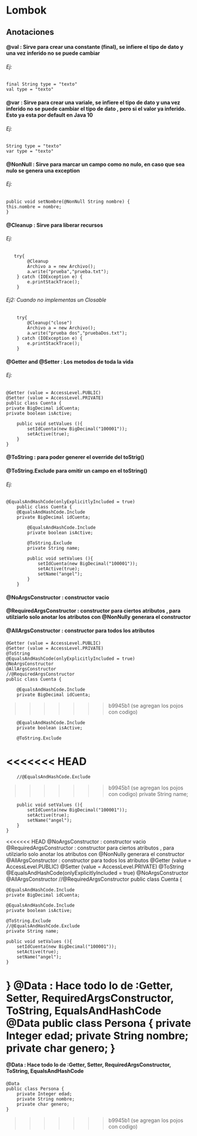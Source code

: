 # Lombok

## Anotaciones
#### @val : Sirve para crear una constante (final), se infiere el tipo de dato y una vez inferido no se puede cambiar
###### Ej: 
    final String type = "texto"
    val type = "texto"

#### @var : Sirve para crear una variale, se infiere el tipo de dato y una vez inferido no se puede cambiar el tipo de dato , pero si el valor ya inferido. Esto ya esta por default en Java 10
###### Ej: 
    String type = "texto"
    var type = "texto"

#### @NonNull  : Sirve para marcar un campo como no nulo, en caso que sea nulo se genera una exception
###### Ej: 
    public void setNombre(@NonNull String nombre) {
    this.nombre = nombre;
    }

#### @Cleanup  : Sirve para liberar recursos
###### Ej:         
       try{
            @Cleanup
            Archivo a = new Archivo();
            a.write("prueba","prueba.txt");
        } catch (IOException e) {
            e.printStackTrace();
        }
###### Ej2: Cuando no implementas un Closable
        try{
            @Cleanup("close")
            Archivo a = new Archivo();
            a.write("prueba dos","pruebaDos.txt");
        } catch (IOException e) {
            e.printStackTrace();
        }

#### @Getter and @Setter : Los metodos de toda la vida
###### Ej:
    @Getter (value = AccessLevel.PUBLIC)
    @Setter (value = AccessLevel.PRIVATE)
    public class Cuenta {
    private BigDecimal idCuenta;
    private boolean isActive;
    
        public void setValues (){
            setIdCuenta(new BigDecimal("100001"));
            setActive(true);
        }
    }

#### @ToString : para poder generer el override del toStrig()
#### @ToString.Exclude para omitir un campo en el toString()
###### Ej:
    @EqualsAndHashCode(onlyExplicitlyIncluded = true)
        public class Cuenta {
        @EqualsAndHashCode.Include
        private BigDecimal idCuenta;
        
            @EqualsAndHashCode.Include
            private boolean isActive;
        
            @ToString.Exclude
            private String name;
        
            public void setValues (){
                setIdCuenta(new BigDecimal("100001"));
                setActive(true);
                setName("angel");
            }
        }


#### @NoArgsConstructor       : constructor vacio
#### @RequiredArgsConstructor : constructor para ciertos atributos , para utilziarlo solo anotar los atributos con @NonNully generara el constructor
#### @AllArgsConstructor      : constructor para todos los atributos
    
    @Getter (value = AccessLevel.PUBLIC)
    @Setter (value = AccessLevel.PRIVATE)
    @ToString
    @EqualsAndHashCode(onlyExplicitlyIncluded = true)
    @NoArgsConstructor
    @AllArgsConstructor
    //@RequiredArgsConstructor
    public class Cuenta {
    
        @EqualsAndHashCode.Include
        private BigDecimal idCuenta;
>>>>>>> b9945b1 (se agregan los pojos con codigo)
    
        @EqualsAndHashCode.Include
        private boolean isActive;
    
        @ToString.Exclude
<<<<<<< HEAD
=======
        //@EqualsAndHashCode.Exclude
>>>>>>> b9945b1 (se agregan los pojos con codigo)
        private String name;
    
        public void setValues (){
            setIdCuenta(new BigDecimal("100001"));
            setActive(true);
            setName("angel");
        }
    }
<<<<<<< HEAD
@NoArgsConstructor : constructor vacio
@RequiredArgsConstructor : constructor para ciertos atributos , para utilziarlo solo anotar los atributos con @NonNully generara el constructor
@AllArgsConstructor : constructor para todos los atributos
@Getter (value = AccessLevel.PUBLIC)
@Setter (value = AccessLevel.PRIVATE)
@ToString
@EqualsAndHashCode(onlyExplicitlyIncluded = true)
@NoArgsConstructor
@AllArgsConstructor
//@RequiredArgsConstructor
public class Cuenta {

    @EqualsAndHashCode.Include
    private BigDecimal idCuenta;

    @EqualsAndHashCode.Include
    private boolean isActive;

    @ToString.Exclude
    //@EqualsAndHashCode.Exclude
    private String name;

    public void setValues (){
        setIdCuenta(new BigDecimal("100001"));
        setActive(true);
        setName("angel");
    }
}
@Data : Hace todo lo de :Getter, Setter, RequiredArgsConstructor, ToString, EqualsAndHashCode
@Data
public class Persona {
    private Integer edad;
    private String nombre;
    private char genero;
}
=======

#### @Data      : Hace todo lo de :Getter, Setter, RequiredArgsConstructor, ToString, EqualsAndHashCode
    @Data
    public class Persona {
        private Integer edad;
        private String nombre;
        private char genero;
    }
>>>>>>> b9945b1 (se agregan los pojos con codigo)
